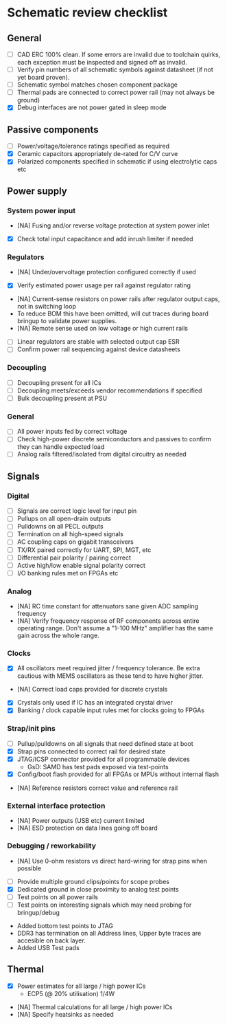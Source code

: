 # Schematic review checklist

## General

- [ ] CAD ERC 100% clean. If some errors are invalid due to toolchain quirks, each exception must be inspected and signed off as invalid.
- [ ] Verify pin numbers of all schematic symbols against datasheet (if not yet board proven).
- [ ] Schematic symbol matches chosen component package
- [ ] Thermal pads are connected to correct power rail (may not always be ground)
- [x] Debug interfaces are not power gated in sleep mode

## Passive components
* [ ] Power/voltage/tolerance ratings specified as required
* [X] Ceramic capacitors appropriately de-rated for C/V curve
* [X] Polarized components specified in schematic if using electrolytic caps etc

## Power supply

### System power input

* [NA] Fusing and/or reverse voltage protection at system power inlet
* [x] Check total input capacitance and add inrush limiter if needed

### Regulators

* [NA] Under/overvoltage protection configured correctly if used
* [X] Verify estimated power usage per rail against regulator rating
* [NA] Current-sense resistors on power rails after regulator output caps, not in switching loop
 * To reduce BOM this have been omitted, will cut traces during board bringup to validate power supplies.
* [NA] Remote sense used on low voltage or high current rails
* [ ] Linear regulators are stable with selected output cap ESR
* [ ] Confirm power rail sequencing against device datasheets

### Decoupling
* [ ] Decoupling present for all ICs
* [ ] Decoupling meets/exceeds vendor recommendations if specified
* [ ] Bulk decoupling present at PSU

### General
* [ ] All power inputs fed by correct voltage
* [ ] Check high-power discrete semiconductors and passives to confirm they can handle expected load
* [ ] Analog rails filtered/isolated from digital circuitry as needed

## Signals

### Digital

* [ ] Signals are correct logic level for input pin
* [ ] Pullups on all open-drain outputs
* [ ] Pulldowns on all PECL outputs
* [ ] Termination on all high-speed signals
* [ ] AC coupling caps on gigabit transceivers
* [ ] TX/RX paired correctly for UART, SPI, MGT, etc
* [ ] Differential pair polarity / pairing correct
* [ ] Active high/low enable signal polarity correct
* [ ] I/O banking rules met on FPGAs etc

### Analog

* [NA] RC time constant for attenuators sane given ADC sampling frequency
* [NA] Verify frequency response of RF components across entire operating range. Don't assume a "1-100 MHz" amplifier has the same gain across the whole range.

### Clocks

* [X] All oscillators meet required jitter / frequency tolerance. Be extra cautious with MEMS oscillators as these tend to have higher jitter.
* [NA] Correct load caps provided for discrete crystals
* [X] Crystals only used if IC has an integrated crystal driver
* [X] Banking / clock capable input rules met for clocks going to FPGAs

### Strap/init pins
* [ ] Pullup/pulldowns on all signals that need defined state at boot
* [X] Strap pins connected to correct rail for desired state
* [x] JTAG/ICSP connector provided for all programmable devices
    * GsD: SAMD has test pads exposed via test-points
* [x] Config/boot flash provided for all FPGAs or MPUs without internal flash
* [NA] Reference resistors correct value and reference rail

### External interface protection

* [NA] Power outputs (USB etc) current limited
* [NA] ESD protection on data lines going off board

### Debugging / reworkability

* [NA] Use 0-ohm resistors vs direct hard-wiring for strap pins when possible
* [ ] Provide multiple ground clips/points for scope probes
* [x] Dedicated ground in close proximity to analog test points
* [ ] Test points on all power rails
* [ ] Test points on interesting signals which may need probing for bringup/debug
 * Added bottom test points to JTAG
 * DDR3 has termination on all Address lines, Upper byte traces are accesible on back layer.
 * Added USB Test pads

## Thermal

* [X] Power estimates for all large / high power ICs
    * ECP5 (@ 20% utilisation) 1/4W
* [NA] Thermal calculations for all large / high power ICs
* [NA] Specify heatsinks as needed

